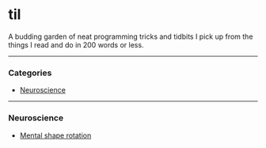 # til

A budding garden of neat programming tricks and tidbits I pick up from the things I read and do in 200 words or less.

---

### Categories

* [Neuroscience](#neuroscience)

---

### Neuroscience

* [Mental shape rotation](neuroscience/mental-shape-rotation.md)
